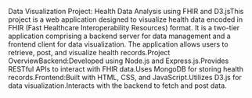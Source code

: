 Data Visualization Project: Health Data Analysis using FHIR and D3.jsThis project is a web application designed to visualize health data encoded in FHIR (Fast Healthcare Interoperability Resources) format. It is a two-tier application comprising a backend server for data management and a frontend client for data visualization. The application allows users to retrieve, post, and visualize health records.Project OverviewBackend:Developed using Node.js and Express.js.Provides RESTful APIs to interact with FHIR data.Uses MongoDB for storing health records.Frontend:Built with HTML, CSS, and JavaScript.Utilizes D3.js for data visualization.Interacts with the backend to fetch and post data.
